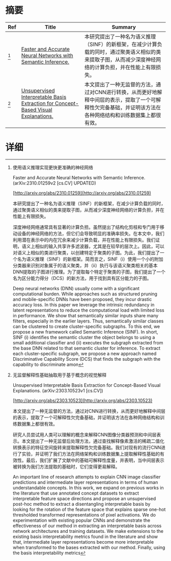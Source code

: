 # 摘要

| Ref | Title | Summary |
| --- | --- | --- |
| [^1] | [Faster and Accurate Neural Networks with Semantic Inference.](http://arxiv.org/abs/2310.01259) | 本研究提出了一种名为语义推理（SINF）的新框架，在减少计算负载的同时，通过聚类语义相似的类来提取子图，从而减少深度神经网络的计算负担，并在性能上有限损失。 |
| [^2] | [Unsupervised Interpretable Basis Extraction for Concept-Based Visual Explanations.](http://arxiv.org/abs/2303.10523) | 本文提出了一种无监督的方法，通过对CNN进行转换，从而更好地解释中间层的表示，提取了一个可解释性欠完备基础，并证明该方法在各种网络结构和训练数据集上都很有效。 |

# 详细

[^1]: 使用语义推理实现更快更准确的神经网络

    Faster and Accurate Neural Networks with Semantic Inference. (arXiv:2310.01259v2 [cs.CV] UPDATED)

    [http://arxiv.org/abs/2310.01259](http://arxiv.org/abs/2310.01259)

    本研究提出了一种名为语义推理（SINF）的新框架，在减少计算负载的同时，通过聚类语义相似的类来提取子图，从而减少深度神经网络的计算负担，并在性能上有限损失。

    

    深度神经网络通常具有显著的计算负担。虽然提出了结构化剪枝和专门用于移动设备的神经网络的方法，但它们会导致明显的准确率损失。在本文中，我们利用潜在表示中的内在冗余来减少计算负载，并在性能上有限损失。我们证明，语义上相似的输入共享许多滤波器，尤其是在较早的层次上。因此，可以对语义上相似的类进行聚类，以创建特定于聚类的子图。为此，我们提出了一个名为语义推理（SINF）的新框架。简而言之，SINF（i）使用一个小的附加分类器来识别对象属于的语义聚类，并（ii）执行与该语义聚类相关的基本DNN提取的子图进行推理。为了提取每个特定于聚类的子图，我们提出了一个名为区分能力得分（DCS）的新方法，用于找到具有区分能力的子图。

    Deep neural networks (DNN) usually come with a significant computational burden. While approaches such as structured pruning and mobile-specific DNNs have been proposed, they incur drastic accuracy loss. In this paper we leverage the intrinsic redundancy in latent representations to reduce the computational load with limited loss in performance. We show that semantically similar inputs share many filters, especially in the earlier layers. Thus, semantically similar classes can be clustered to create cluster-specific subgraphs. To this end, we propose a new framework called Semantic Inference (SINF). In short, SINF (i) identifies the semantic cluster the object belongs to using a small additional classifier and (ii) executes the subgraph extracted from the base DNN related to that semantic cluster for inference. To extract each cluster-specific subgraph, we propose a new approach named Discriminative Capability Score (DCS) that finds the subgraph with the capability to discriminate amon
    
[^2]: 无监督解释性基础抽取用于基于概念的视觉解释

    Unsupervised Interpretable Basis Extraction for Concept-Based Visual Explanations. (arXiv:2303.10523v1 [cs.CV])

    [http://arxiv.org/abs/2303.10523](http://arxiv.org/abs/2303.10523)

    本文提出了一种无监督的方法，通过对CNN进行转换，从而更好地解释中间层的表示，提取了一个可解释性欠完备基础，并证明该方法在各种网络结构和训练数据集上都很有效。

    

    研究人员尝试用人类可以理解的概念来解释CNN图像分类器预测和中间层表示。本文提出了一种无监督后处理方法，通过查找解释像素激活的稀疏二值化转换表示的特征空间旋转来提取解释性欠完备基础。我们对现有的流行CNN进行了实验，并证明了我们方法在网络架构和训练数据集上提取解释性基础的有效性。最后，我们扩展了文献中的基础可解释性度量，并表明，当中间层表示被转换为我们方法提取的基础时，它们变得更易解释。

    An important line of research attempts to explain CNN image classifier predictions and intermediate layer representations in terms of human understandable concepts. In this work, we expand on previous works in the literature that use annotated concept datasets to extract interpretable feature space directions and propose an unsupervised post-hoc method to extract a disentangling interpretable basis by looking for the rotation of the feature space that explains sparse one-hot thresholded transformed representations of pixel activations. We do experimentation with existing popular CNNs and demonstrate the effectiveness of our method in extracting an interpretable basis across network architectures and training datasets. We make extensions to the existing basis interpretability metrics found in the literature and show that, intermediate layer representations become more interpretable when transformed to the bases extracted with our method. Finally, using the basis interpretability metrics
    

